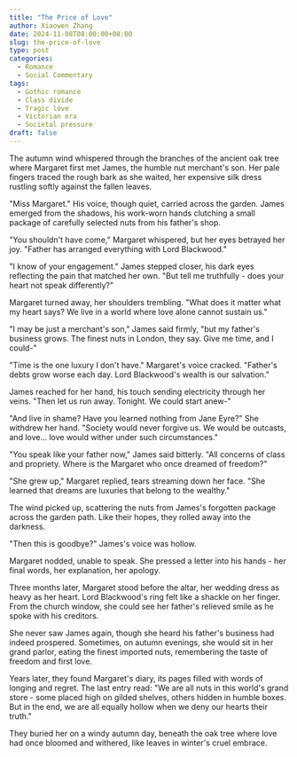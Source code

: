 ```yaml
---
title: "The Price of Love"
author: Xiaowen Zhang
date: 2024-11-08T08:00:00+08:00
slug: the-price-of-love
type: post
categories:
  - Romance
  - Social Commentary
tags:
  - Gothic romance
  - Class divide
  - Tragic love
  - Victorian era
  - Societal pressure
draft: false
---
```


The autumn wind whispered through the branches of the ancient oak tree where Margaret first met James, the humble nut merchant's son. Her pale fingers traced the rough bark as she waited, her expensive silk dress rustling softly against the fallen leaves.

"Miss Margaret." His voice, though quiet, carried across the garden. James emerged from the shadows, his work-worn hands clutching a small package of carefully selected nuts from his father's shop.

"You shouldn't have come," Margaret whispered, but her eyes betrayed her joy. "Father has arranged everything with Lord Blackwood."

"I know of your engagement." James stepped closer, his dark eyes reflecting the pain that matched her own. "But tell me truthfully - does your heart not speak differently?"

Margaret turned away, her shoulders trembling. "What does it matter what my heart says? We live in a world where love alone cannot sustain us."

"I may be just a merchant's son," James said firmly, "but my father's business grows. The finest nuts in London, they say. Give me time, and I could-"

"Time is the one luxury I don't have." Margaret's voice cracked. "Father's debts grow worse each day. Lord Blackwood's wealth is our salvation."

James reached for her hand, his touch sending electricity through her veins. "Then let us run away. Tonight. We could start anew-"

"And live in shame? Have you learned nothing from Jane Eyre?" She withdrew her hand. "Society would never forgive us. We would be outcasts, and love... love would wither under such circumstances."

"You speak like your father now," James said bitterly. "All concerns of class and propriety. Where is the Margaret who once dreamed of freedom?"

"She grew up," Margaret replied, tears streaming down her face. "She learned that dreams are luxuries that belong to the wealthy."

The wind picked up, scattering the nuts from James's forgotten package across the garden path. Like their hopes, they rolled away into the darkness.

"Then this is goodbye?" James's voice was hollow.

Margaret nodded, unable to speak. She pressed a letter into his hands - her final words, her explanation, her apology.

Three months later, Margaret stood before the altar, her wedding dress as heavy as her heart. Lord Blackwood's ring felt like a shackle on her finger. From the church window, she could see her father's relieved smile as he spoke with his creditors.

She never saw James again, though she heard his father's business had indeed prospered. Sometimes, on autumn evenings, she would sit in her grand parlor, eating the finest imported nuts, remembering the taste of freedom and first love.

Years later, they found Margaret's diary, its pages filled with words of longing and regret. The last entry read: "We are all nuts in this world's grand store - some placed high on gilded shelves, others hidden in humble boxes. But in the end, we are all equally hollow when we deny our hearts their truth."

They buried her on a windy autumn day, beneath the oak tree where love had once bloomed and withered, like leaves in winter's cruel embrace.